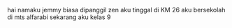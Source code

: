 hai namaku jemmy biasa dipanggil zen
aku tinggal di KM 26
aku bersekolah di mts alfarabi
sekarang aku kelas 9
